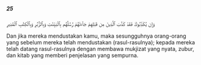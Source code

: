 ##### 25

<span class="ayah">وَإِن يُكَذِّبُوكَ فَقَدْ كَذَّبَ ٱلَّذِينَ مِن قَبْلِهِمْ جَآءَتْهُمْ رُسُلُهُم بِٱلْبَيِّنَٰتِ وَبِٱلزُّبُرِ وَبِٱلْكِتَٰبِ ٱلْمُنِيرِ</span>

<span class="ayah_translation">Dan jika mereka mendustakan kamu, maka sesungguhnya orang-orang yang sebelum mereka telah mendustakan (rasul-rasulnya); kepada mereka telah datang rasul-rasulnya dengan membawa mukjizat yang nyata, zubur, dan kitab yang memberi penjelasan yang sempurna.</span>
